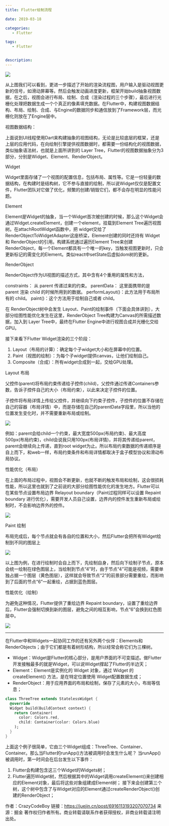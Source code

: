 ```yaml
---
title: Flutter绘制流程

date: 2019-03-18

categories: 
   - Flutter

tags: 
   - Flutter 


description: ​
---
```



![](https://cdn.jsdelivr.net/gh/fanshanhong/note-image/UI_flow.jpg)

从上图我们可以看到，更进一步描述了开始的渲染流程图，用户输入是驱动视图更新的信号，如滑动屏幕等。然后会触发动画进度更新，框架开始build抽象视图数据，在之后，视图会进行布局、绘制、合成（渲染过程的三个步骤），最后进行光栅化处理把数据生成一个个真正的像素填充数据。在Flutter中，构建视图数据结构、布局、绘制、合成、与Engine的数据同步和通信放到了Framework层，而光栅化则放在了Engine层中。

视图数据结构：

上面说到UI线程使用Dart来构建抽象的视图结构，无论是比较底层的框架，还是上层的应用代码，在向绘制引擎提供视图数据时，都需要一份结构化的视图数据，类似抽象语法树，也就是上面所讲到的 Layer Tree，Flutter的视图数据抽象分为3部分，分别是Widget、Element、RenderObject。

Widget

Widget里面存储了一个视图的配置信息，包括布局、属性等。它是一份轻量的数据结构，在构建时是结构树，它不参与直接的绘制，所以说Widget仅仅是配置文件，Flutter团队对它做了优化，频繁的创建/销毁它们，都不会存在明显的性能问题。

Element

Element是Widget的抽象，当一个Widget首次被创建的时候，那么这个Widget会通过Widget.createElement，创建一个element，挂载到Element Tree遍历视图树。在attachRootWidget函数中，把 widget交给了 RenderObjectToWidgetAdapter这座桥梁，Element创建的同时还持有 Widget和 RenderObject的引用。构建系统通过遍历Element Tree来创建RenderObject，每一个Element都具有一个唯一的key，当触发视图更新时，只会更新标记的需变化的Element。类似react中setState后虚拟dom树的更新。

RenderObject

RenderObject作为UI视图的描述方式，其中含有4个重用的属性和方法，

constraints： 从 parent 传递过来的约束。
parentData： 这里面携带的是 parent 渲染 child 的时候所用到的数据。
performLayout()：此方法用于布局所有的 child。
paint()：这个方法用于绘制自己或者 child。

在 RenderObject树中会发生 Layout、Paint的绘制事件（下面会具体讲到），大部分绘图性能优化发生在这里，RenderObject Tree构建为Canvas的所需描述数据，加入到 Layer Tree中，最终在Flutter Engine中进行视图合成并光栅化交给GPU。

接下来看下Flutter Widget渲染的三个阶段：

1. Layout（布局的计算）：确定每个子widget大小和在屏幕中的位置。
2. Paint（视图的绘制）：为每个子widget提供canvas，让他们绘制自己。
3. Composite（合成）：所有widget合成到一起，交给GPU处理。

Layout 布局

父控件(parent)将布局约束传递给子控件(child)，父控件通过传递Containers参数，告诉子控件自己的大小（布局约束），以此来决定子控件的位置。

子控件将布局详情上传给父控件，并继续向下约束子控件，子控件的位置不存储在自己的容器（布局详情）中，而是存储在自己的parentData字段里，所以当他的位置发生变化时，并不需要重新布局或绘制。

![](https://cdn.jsdelivr.net/gh/fanshanhong/note-image/contrains.jpg)

例如：parent会给child一个约束，最大宽度500px(布局约束)、最大高度500px(布局约束)，child会说我只用100px(布局详情)，并将其传递给parent，parent会继续向上传递，直到root widget为止。所以布局约束数据的传递顺序是自上而下，和web一样，布局约束条件和布局详情都取决于盒子模型协议和滑动布局协议。




性能优化（布局）

在上面的布局过程中，视图会不断更新，也就不断的触发布局和绘制，这会很损耗性能，所以这里也就到了之前说的大部分绘图性能优化的发生地方。Flutter可以在某些节点设置布局边界 Relayout boundary（Paint过程同样可以设置 Repaint boundary 进行优化），需要开发人员自己设置，边界内的控件发生重新布局或绘制时，不会影响边界外的控件。


![](https://cdn.jsdelivr.net/gh/fanshanhong/note-image/relayout_boundary.jpg)

Paint 绘制

布局完成后，每个节点就会有各自的位置和大小，然后Flutter会把所有Widget绘制到不同的图层上

![](https://cdn.jsdelivr.net/gh/fanshanhong/note-image/repaint1.jpg)

以上图为例，在进行绘制时会自上而下，先绘制自身，然后向下绘制子节点，原本会统一绘制在绿色图层上，当绘制到节点“4”时，由于节点“4”可能是视频，需要单独占据一个图层（黄色图层），这样就会导致节点“2”的前景部分需要重绘，而影响到了后面的节点“6”一起重绘，占据到蓝色图层。



性能优化（绘制）

为避免这种情况，Flutter提供了重绘边界 Repaint boundary，设置了重绘边界后，Flutter会强制切换到新的图层，避免之间的相互影响，节点“6”会换到红色图层中。


![](https://cdn.jsdelivr.net/gh/fanshanhong/note-image/repaint2.jpg)


---


在Flutter中和Widgets一起协同工作的还有另外两个伙伴：Elements和RenderObjects；由于它们都是有着树形结构，所以经常会称它们为三棵树。

* Widget：Widget是Flutter的核心部分，是用户界面的不可变描述。做Flutter开发接触最多的就是Widget，可以说Widget撑起了Flutter的半边天；
* Element：Element是实例化的 Widget 对象，通过 Widget 的 createElement() 方法，是在特定位置使用 Widget配置数据生成；
* RenderObject：用于应用界面的布局和绘制，保存了元素的大小，布局等信息；

```dart
class ThreeTree extends StatelessWidget {
  @override
  Widget build(BuildContext context) {
    return Container(
      color: Colors.red,
      child: Container(color: Colors.blue)
    );
  }
}

```

上面这个例子很简单，它由三个Widget组成：ThreeTree、Container、Container。那么当Flutter的runApp()方法被调用时会发生什么呢？
当runApp()被调用时，第一时间会在后台发生以下事件：

1. Flutter会构建包含这三个Widget的Widgets树；
2. Flutter遍历Widget树，然后根据其中的Widget调用createElement()来创建相应的Element对象，最后将这些对象组建成Element树；
接下来会创建第三个树，这个树中包含了与Widget对应的Element通过createRenderObject()创建的RenderObject；



作者：CrazyCodeBoy
链接：https://juejin.cn/post/6916113193207070734
来源：掘金
著作权归作者所有。商业转载请联系作者获得授权，非商业转载请注明出处。